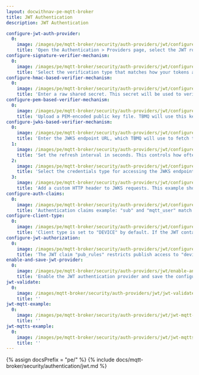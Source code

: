 ```yaml
---
layout: docwithnav-pe-mqtt-broker
title: JWT Authentication
description: JWT Authentication

configure-jwt-auth-provider:
  0:
    image: /images/pe/mqtt-broker/security/auth-providers/jwt/configure-jwt-auth-provider.png
    title: 'Open the Authentication > Providers page, select the JWT row, and click the "Edit" button to configure the provider.'
configure-signature-verifier-mechanism:
  0:
    image: /images/pe/mqtt-broker/security/auth-providers/jwt/configure-signature-verifier-mechanism.png
    title: 'Select the verification type that matches how your tokens are issued. If unsure, HMAC-based is usually the easiest to start with during testing.'
configure-hmac-based-verifier-mechanism:
  0:
    image: /images/pe/mqtt-broker/security/auth-providers/jwt/configure-hmac-based-verifier-mechanism.png
    title: 'Enter a raw shared secret. This secret will be used to verify JWTs signed using symmetric algorithms such as HS256, HS384, or HS512.'
configure-pem-based-verifier-mechanism:
  0:
    image: /images/pe/mqtt-broker/security/auth-providers/jwt/configure-pem-based-verifier-mechanism.png
    title: 'Upload a PEM-encoded public key file. TBMQ will use this key to verify JWTs signed with the corresponding private key.'
configure-jwks-based-verifier-mechanism:
  0:
    image: /images/pe/mqtt-broker/security/auth-providers/jwt/configure-jwks-based-verifier-mechanism-0.png
    title: 'Enter the JWKS endpoint URL, which TBMQ will use to fetch the JSON Web Key Set for token signature verification.'
  1:
    image: /images/pe/mqtt-broker/security/auth-providers/jwt/configure-jwks-based-verifier-mechanism-1.png
    title: 'Set the refresh interval in seconds. This controls how often TBMQ retrieves the JWKS from the remote endpoint.'
  2:
    image: /images/pe/mqtt-broker/security/auth-providers/jwt/configure-jwks-based-verifier-mechanism-2.png
    title: 'Select the credentials type for accessing the JWKS endpoint. In this case, Anonymous is selected, meaning no authentication is required.'
  3:
    image: /images/pe/mqtt-broker/security/auth-providers/jwt/configure-jwks-based-verifier-mechanism-3.png
    title: 'Add a custom HTTP header to JWKS requests. This example shows the Content-Type: application/json header and a placeholder for an additional custom header.'
configure-auth-claims:
  0:
    image: /images/pe/mqtt-broker/security/auth-providers/jwt/configure-auth-claims.png
    title: 'Authentication claims example: "sub" and "mqtt_user" match MQTT client ID and username; "env" is checked against static value "prod".'
configure-client-type:
  0:
    image: /images/pe/mqtt-broker/security/auth-providers/jwt/configure-client-type.png
    title: 'Client type is set to "DEVICE" by default. If the JWT contains claim "role" with the value "app", the client will be classified as "APPLICATION".'
configure-jwt-authorization:
  0:
    image: /images/pe/mqtt-broker/security/auth-providers/jwt/configure-jwt-authorization.png
    title: 'The JWT claim "pub_rules" restricts publish access to "devices/.*/data", while claim "sub_rules" expands subscribe access to include "alerts/.*".'
enable-and-save-jwt-provider:
  0:
    image: /images/pe/mqtt-broker/security/auth-providers/jwt/enable-and-save-jwt-provider.png
    title: 'Enable the JWT authentication provider and save the configuration.'
jwt-validate:
  0:
    image: /images/mqtt-broker/security/auth-providers/jwt/jwt-validate.png
    title: ''
jwt-mqtt-example:
  0:
    image: /images/pe/mqtt-broker/security/auth-providers/jwt/jwt-mqtt-example.png
    title: ''
jwt-mqtts-example:
  0:
    image: /images/pe/mqtt-broker/security/auth-providers/jwt/jwt-mqtts-example.png
    title: ''
---
```


{% assign docsPrefix = "pe/" %}
{% include docs/mqtt-broker/security/authentication/jwt.md %}
